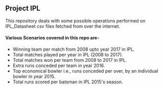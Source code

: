 ## Project IPL

This repository deals with some possible operations performed on IPL_Datasheet csv files
fetched from over the internet.

#### Various Scenarios covered in this repo are-

- Winning team per match from 2008 upto year 2017 in IPL.
- Total matches played per year in IPL (2008 to 2017).
- Total matches won per team from 2008 to 2017 in IPL.
- Extra runs conceded per team in year 2016.
- Top economical bowler i.e., runs conceded per over, by an individual bowler in year 2015.
- Total runs scored per batsman in IPL 2015's season.